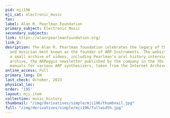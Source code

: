 ```yaml
---
pid: mji196
mji_cat: electronic_music
fav: 
label: Alan R. Pearlman Foundation
primary_subject: Electronic Music
secondary_subjects: 
link: https://alanrpearlmanfoundation.org/
link_2: 
desription: The Alan R. Pearlman foundation celebrates the legacy of the engineer
  and musician best known as the founder of ARP Instruments. The website includes
  a small archive of videos, including Pearlman’s oral history interview from NAMM’s
  archive, the ARPeggio newsletter published by the company in the 70s as well as
  manuals for various ARP synthesizers, taken from the Internet Archive.
online_access: Full
primary_lang: EN
last_check: October, 2023
physical_loc: 
order: '195'
layout: mji_item
collection: music_history
thumbnail: "/img/derivatives/simple/mji196/thumbnail.jpg"
full: "/img/derivatives/simple/mji196/fullwidth.jpg"
---
```

